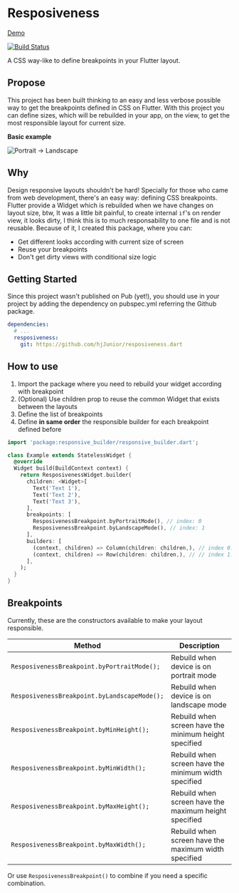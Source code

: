 #  Resposiveness
[Demo](https://hjjunior.github.io/resposiveness/#/)

[![Build Status](https://travis-ci.com/hjJunior/resposiveness.svg?branch=master)](https://travis-ci.com/hjJunior/resposiveness)

A CSS way-like to define breakpoints in your Flutter layout.

## Propose
This project has been built thinking to an easy and less verbose possible way to get the breakpoints defined in CSS on Flutter.
With this project you can define sizes, which will be rebuilded in your app, on the view, to get the most responsible layout for current size.

**Basic example** 

![Portrait -> Landscape](/example-preview.png?raw=true "Portrait to landscape")

## Why
Design responsive layouts shouldn't be hard! Specially for those who came from web development, there's an easy way: defining CSS breakpoints.
Flutter provide a Widget which is rebuilded when we have changes on layout size, btw, It was a little bit painful, to create internal `if`'s on render view, it looks dirty, I think this is to much responsability to one file and is not reusable.
Because of it, I created this package, where you can:

- Get different looks according with current size of screen
- Reuse your breakpoints
- Don't get dirty views with conditional size logic

## Getting Started

Since this project wasn't published on Pub (yet!), you should use in your project by adding the dependency on pubspec.yml referring the Github package.

```yaml
dependencies:
  # ...
  resposiveness:
    git: https://github.com/hjJunior/resposiveness.dart
```

## How to use
1. Import the package where you need to rebuild your widget according with breakpoint
2. (Optional) Use children prop to reuse the common Widget that exists between the layouts
3. Define the list of breakpoints
4. Define **in same order** the responsible builder for each breakpoint defined before

```dart
import 'package:responsive_builder/responsive_builder.dart';

class Example extends StatelessWidget {
  @override
  Widget build(BuildContext context) {
    return ResposivenessWidget.builder(
      children: <Widget>[
        Text('Text 1'),
        Text('Text 2'),
        Text('Text 3'),
      ],
      breakpoints: [
        ResposivenessBreakpoint.byPortraitMode(), // index: 0
        ResposivenessBreakpoint.byLandscapeMode(), // index: 1
      ],
      builders: [
        (context, children) => Column(children: children,), // index 0: portrait
        (context, children) => Row(children: children,), // // index 1: landscape
      ],
    );
  }
}
```

## Breakpoints
Currently, these are the constructors available to make your layout responsible.

| Method | Description |
|--|--|
| `ResposivenessBreakpoint.byPortraitMode();` | Rebuild when device is on portrait mode |
| `ResposivenessBreakpoint.byLandscapeMode();` | Rebuild when device is on landscape mode |
| `ResposivenessBreakpoint.byMinHeight();` | Rebuild when screen have the minimum height specified | 
| `ResposivenessBreakpoint.byMinWidth();` | Rebuild when screen have the minimum width specified |
| `ResposivenessBreakpoint.byMaxHeight();` | Rebuild when screen have the maximum height specified | 
| `ResposivenessBreakpoint.byMaxWidth();` | Rebuild when screen have the maximum width specified |

Or use `ResposivenessBreakpoint()` to combine if you need a specific combination.
